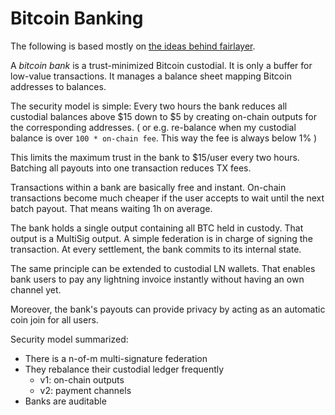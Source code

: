 # Bitcoin Banking
The following is based mostly on [the ideas behind fairlayer](https://medium.com/fairlayer/xln-extended-lightning-network-80fa7acf80f3).


A *bitcoin bank* is a trust-minimized Bitcoin custodial. It is only a buffer for low-value transactions.
It manages a balance sheet mapping Bitcoin addresses to balances.

The security model is simple: Every two hours the bank reduces all custodial balances above $15 down to $5 by creating on-chain outputs for the corresponding addresses.
( or e.g. re-balance when my custodial balance is over `100 * on-chain fee`. This way the fee is always below 1% )

This limits the maximum trust in the bank to $15/user every two hours. Batching all payouts into one transaction reduces TX fees.

Transactions within a bank are basically free and instant. On-chain transactions become much cheaper if the user accepts to wait until the next batch payout. That means waiting 1h on average.

The bank holds a single output containing all BTC held in custody. That output is a MultiSig output. A simple federation is in charge of signing the transaction. At every settlement, the bank commits to its internal state.

The same principle can be extended to custodial LN wallets. That enables bank users to pay any lightning invoice instantly without having an own channel yet.  

Moreover, the bank's payouts can provide privacy by acting as an automatic coin join for all users.

Security model summarized:
- There is a n-of-m multi-signature federation
- They rebalance their custodial ledger frequently
  - v1: on-chain outputs
  - v2: payment channels
- Banks are auditable
